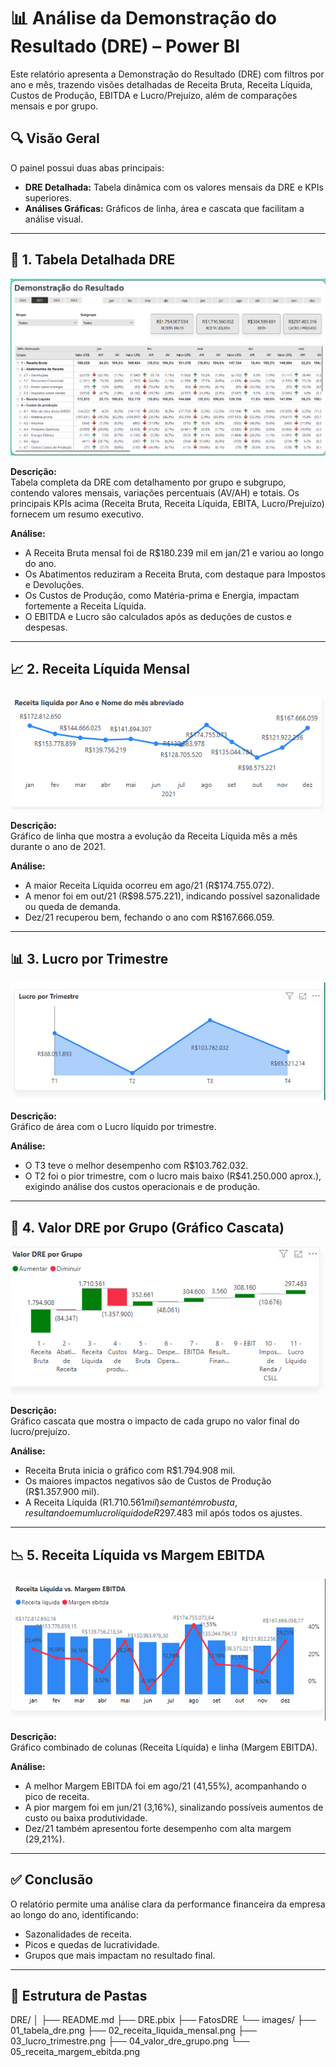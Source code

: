
# 📊 Análise da Demonstração do Resultado (DRE) – Power BI

Este relatório apresenta a Demonstração do Resultado (DRE) com filtros por ano e mês, trazendo visões detalhadas de Receita Bruta, Receita Líquida, Custos de Produção, EBITDA e Lucro/Prejuízo, além de comparações mensais e por grupo.

## 🔍 Visão Geral

O painel possui duas abas principais:
- **DRE Detalhada:** Tabela dinâmica com os valores mensais da DRE e KPIs superiores.
- **Análises Gráficas:** Gráficos de linha, área e cascata que facilitam a análise visual.

---

## 🧾 1. Tabela Detalhada DRE

![Tabela DRE](./images/01_tabela_dre.png)

**Descrição:**  
Tabela completa da DRE com detalhamento por grupo e subgrupo, contendo valores mensais, variações percentuais (AV/AH) e totais. Os principais KPIs acima (Receita Bruta, Receita Líquida, EBITA, Lucro/Prejuízo) fornecem um resumo executivo.

**Análise:**  
- A Receita Bruta mensal foi de R$180.239 mil em jan/21 e variou ao longo do ano.
- Os Abatimentos reduziram a Receita Bruta, com destaque para Impostos e Devoluções.
- Os Custos de Produção, como Matéria-prima e Energia, impactam fortemente a Receita Líquida.
- O EBITDA e Lucro são calculados após as deduções de custos e despesas.

---

## 📈 2. Receita Líquida Mensal

![Receita Líquida](./images/02_receita_liquida_mensal.png)

**Descrição:**  
Gráfico de linha que mostra a evolução da Receita Líquida mês a mês durante o ano de 2021.

**Análise:**  
- A maior Receita Líquida ocorreu em ago/21 (R$174.755.072).
- A menor foi em out/21 (R$98.575.221), indicando possível sazonalidade ou queda de demanda.
- Dez/21 recuperou bem, fechando o ano com R$167.666.059.

---

## 📊 3. Lucro por Trimestre

![Lucro Trimestral](./images/03_lucro_trimestre.png)

**Descrição:**  
Gráfico de área com o Lucro líquido por trimestre.

**Análise:**
- O T3 teve o melhor desempenho com R$103.762.032.
- O T2 foi o pior trimestre, com o lucro mais baixo (R$41.250.000 aprox.), exigindo análise dos custos operacionais e de produção.

---

## 🧱 4. Valor DRE por Grupo (Gráfico Cascata)

![Cascata DRE](./images/04_valor_dre_grupo.png)

**Descrição:**  
Gráfico cascata que mostra o impacto de cada grupo no valor final do lucro/prejuízo.

**Análise:**
- Receita Bruta inicia o gráfico com R$1.794.908 mil.
- Os maiores impactos negativos são de Custos de Produção (R$1.357.900 mil).
- A Receita Líquida (R$1.710.561 mil) se mantém robusta, resultando em um lucro líquido de R$297.483 mil após todos os ajustes.

---

## 📉 5. Receita Líquida vs Margem EBITDA

![Receita vs EBITDA](./images/05_receita_margem_ebitda.png)

**Descrição:**  
Gráfico combinado de colunas (Receita Líquida) e linha (Margem EBITDA).

**Análise:**
- A melhor Margem EBITDA foi em ago/21 (41,55%), acompanhando o pico de receita.
- A pior margem foi em jun/21 (3,16%), sinalizando possíveis aumentos de custo ou baixa produtividade.
- Dez/21 também apresentou forte desempenho com alta margem (29,21%).

---

## ✅ Conclusão

O relatório permite uma análise clara da performance financeira da empresa ao longo do ano, identificando:
- Sazonalidades de receita.
- Picos e quedas de lucratividade.
- Grupos que mais impactam no resultado final.

---

## 📁 Estrutura de Pastas

DRE/
│
├── README.md
├── DRE.pbix
├── FatosDRE
└── images/
├── 01_tabela_dre.png
├── 02_receita_liquida_mensal.png
├── 03_lucro_trimestre.png
├── 04_valor_dre_grupo.png
└── 05_receita_margem_ebitda.png
